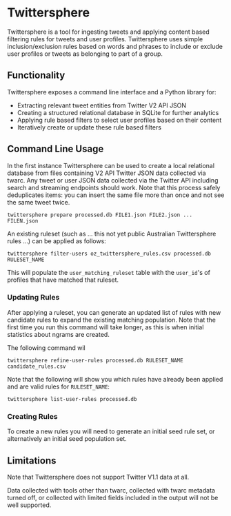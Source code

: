 # Twittersphere

Twittersphere is a tool for ingesting tweets and applying content based
filtering rules for tweets and user profiles. Twittersphere uses simple
inclusion/exclusion rules based on words and phrases to include or exclude
user profiles or tweets as belonging to part of a group.


## Functionality

Twittersphere exposes a command line interface and a Python library for:

- Extracting relevant tweet entities from Twitter V2 API JSON
- Creating a structured relational database in SQLite for further analytics
- Applying rule based filters to select user profiles based on their content
- Iteratively create or update these rule based filters


## Command Line Usage

In the first instance Twittersphere can be used to create a local relational
database from files containing V2 API Twitter JSON data collected via twarc.
Any tweet or user JSON data collected via the Twitter API including search
and streaming endpoints should work. Note that this process safely
deduplicates items: you can insert the same file more than once and not see
the same tweet twice.

```
twittersphere prepare processed.db FILE1.json FILE2.json ... FILEN.json
```

An existing ruleset (such as ... this not yet public Australian Twittersphere
rules ...) can be applied as follows:

```
twittersphere filter-users oz_twittersphere_rules.csv processed.db RULESET_NAME
```

This will populate the `user_matching_ruleset` table with the `user_id`'s of
profiles that have matched that ruleset.


### Updating Rules

After applying a ruleset, you can generate an updated list of rules with new
candidate rules to expand the existing matching population. Note that the first
time you run this command will take longer, as this is when initial statistics
about ngrams are created.

The following command wil
```
twittersphere refine-user-rules processed.db RULESET_NAME candidate_rules.csv
```

Note that the following will show you which rules have already been applied
and are valid rules for `RULESET_NAME`:

```
twittersphere list-user-rules processed.db
```

### Creating Rules

To create a new rules you will need to generate an initial seed rule set, or
alternatively an initial seed population set.


## Limitations

Note that Twittersphere does not support Twitter V1.1 data at all.

Data collected with tools other than twarc, collected with twarc metadata
turned off, or collected with limited fields included in the output will not
be well supported.

